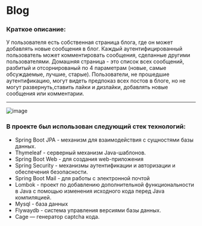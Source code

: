 # Blog


### Краткое описание:

У пользователя есть собственная страница блога, где он может добавлять новые сообщения в блог. Каждый аутентифицированный пользователь может комментировать сообщения, сделанные другими пользователями. Домашняя страница - это список всех сообщений, разбитый и отсорнированый по 4 параметрам (новые, самые обсуждаемые, лучшие, старые). Пользователи, не прошедшие аутентификацию, могут видеть предпоказ всех постов в блоге, но не могут развернуть,ставить лайки и дизлайки, добавлять новые сообщения или комментарии.

****
![image](https://user-images.githubusercontent.com/93939646/176153859-f8d02f84-2a10-40f6-99c0-e057dc6a6554.png)


### В проекте был использован следующий стек технологий:

- Spring Boot JPA - механизм для взаимодействия с сущностями базы данных.
- Thymeleaf - серверный механизм Java-шаблонов.
- Spring Boot Web - для создания web-приложения
- Spring Security - механизмы аутентификации и авторизации и обеспечения безопасности.
- Spring Boot Mail - для работы с электронной почтой
- Lombok - проект по добавлению дополнительной функциональности в Java c помощью изменения исходного кода перед Java компиляцией.
- Mysql - база данных 
- Flywaydb - система управления версиями базы данных.
- Cage — генератор captcha кода.
